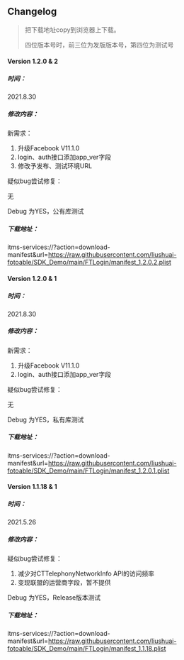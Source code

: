 ## Changelog
> 把下载地址copy到浏览器上下载。
>
> 四位版本号时，前三位为发版版本号，第四位为测试号

#### Version 1.2.0 & 2

##### 时间：

2021.8.30

##### 修改内容：

新需求：

1. 升级Facebook V11.1.0
2. login、auth接口添加app_ver字段
3. 修改予发布、测试环境URL

疑似bug尝试修复：

无

Debug 为YES，公有库测试



##### 下载地址：

itms-services://?action=download-manifest&url=https://raw.githubusercontent.com/liushuai-fotoable/SDK_Demo/main/FTLogin/manifest_1.2.0.2.plist

#### Version 1.2.0 & 1

##### 时间：

2021.8.30

##### 修改内容：

新需求：

1. 升级Facebook V11.1.0
2. login、auth接口添加app_ver字段

疑似bug尝试修复：

无

Debug 为YES，私有库测试



##### 下载地址：

itms-services://?action=download-manifest&url=https://raw.githubusercontent.com/liushuai-fotoable/SDK_Demo/main/FTLogin/manifest_1.2.0.1.plist

#### Version 1.1.18 & 1

##### 时间：

2021.5.26

##### 修改内容：

疑似bug尝试修复：

1. 减少对CTTelephonyNetworkInfo API的访问频率
2. 变现联盟的运营商字段，暂不提供 

Debug 为YES，Release版本测试



##### 下载地址：

itms-services://?action=download-manifest&url=https://raw.githubusercontent.com/liushuai-fotoable/SDK_Demo/main/FTLogin/manifest_1.1.18.plist





